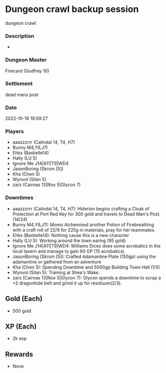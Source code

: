 # Dungeon crawl backup session
dungeon crawl
### Description
-
### Dungeon Master
Firecard (Godfrey 10)
### Settlement
dead mans post
### Date
2022-10-16 19:59:27
### Players
* aaazzzrrr (Calindal 14, T4, H7)
* Bunny M4,Y6,J11
* Ehks (Bastielle14)
* Hally (LU 5)
* Ignore Me J14|A11|T9|WD4
* JasonBoring (Skrom [5])
* Kha (Chen 5)
* Wynvol (Silan 5)
* zarz (Cairnas 13|Nox 5|Glycon 7)
### Downtimes
* aaazzzrrr (Calindal 14, T4, H7): Hiderion begins crafting a Cloak of Protection at Port Red Key for 300 gold and travels to Dead Man's Post. (14/24)
* Bunny M4,Y6,J11: Momo Alchemised another Potion of Firebreathing with a craft roll of 22/9 for 225g in materials, pray for her teammates.
* Ehks (Bastielle14): Nothing cause this is a new character
* Hally (LU 5): Working around the town earing (95 gold)
* Ignore Me J14|A11|T9|WD4: Williams Dices does some acrobatics in the local tavern and manage to gain 60 GP (15 acrobatics)
* JasonBoring (Skrom [5]): Crafted Adamantine Plate (150gp) using the adamantine or gathered from an adventure
* Kha (Chen 5): Spending Downtime and 5000gp Building Town Hall (1/5)
* Wynvol (Silan 5): Training at Shea's Wake.
* zarz (Cairnas 13|Nox 5|Glycon 7): Glycon spends a downtime to scrap a +2 dragonhide belt and grind it up for residuum(2/3).
## Gold (Each)
* 500 gold
## XP (Each)
* 2k exp
## Rewards
* None